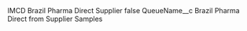<?xml version="1.0" encoding="UTF-8"?>
<CustomMetadata xmlns="http://soap.sforce.com/2006/04/metadata" xmlns:xsi="http://www.w3.org/2001/XMLSchema-instance" xmlns:xsd="http://www.w3.org/2001/XMLSchema">
    <label>IMCD Brazil Pharma Direct Supplier</label>
    <protected>false</protected>
    <values>
        <field>QueueName__c</field>
        <value xsi:type="xsd:string">Brazil Pharma Direct from Supplier Samples</value>
    </values>
</CustomMetadata>

